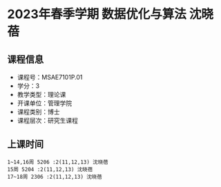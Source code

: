 # 2023年春季学期 数据优化与算法 沈晓蓓






## 课程信息

- 课程号：MSAE7101P.01
- 学分：3
- 教学类型：理论课
- 开课单位：管理学院
- 课程类别：博士
- 课程层次：研究生课程

## 上课时间

```
1~14,16周 5206 :2(11,12,13) 沈晓蓓
15周 5204 :2(11,12,13) 沈晓蓓
17~18周 2306 :2(11,12,13) 沈晓蓓
```

